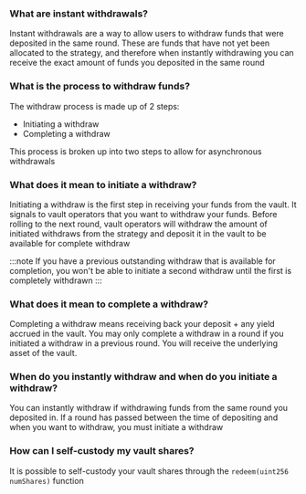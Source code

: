 
### What are instant withdrawals?
Instant withdrawals are a way to allow users to withdraw funds that were deposited in the same round. These are funds that have not yet been allocated to the strategy, and therefore when instantly withdrawing you can receive the exact amount of funds you deposited in the same round

### What is the process to withdraw funds?
The withdraw process is made up of 2 steps:
- Initiating a withdraw
- Completing a withdraw
  
This process is broken up into two steps to allow for asynchronous withdrawals

### What does it mean to initiate a withdraw?
Initiating a withdraw is the first step in receiving your funds from the vault. It signals to vault operators that you want to withdraw your funds. Before rolling to the next round, vault operators will withdraw the amount of initiated withdraws from the strategy and deposit it in the vault to be available for complete withdraw

:::note
If you have a previous outstanding withdraw that is available for completion, you won't be able to initiate a second withdraw until the first is completely withdrawn
:::

### What does it mean to complete a withdraw?
Completing a withdraw means receiving back your deposit + any yield accrued in the vault. You may only complete a withdraw in a round if you initiated a withdraw in a previous round. You will receive the underlying asset of the vault.

### When do you instantly withdraw and when do you initiate a withdraw?
You can instantly withdraw if withdrawing funds from the same round you deposited in. If a round has passed between the time of depositing and when you want to withdraw, you must initiate a withdraw

### How can I self-custody my vault shares?
It is possible to self-custody your vault shares through the `redeem(uint256 numShares)` function





